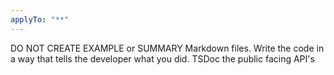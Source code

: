 ```yaml
---
applyTo: "**"
---
```


DO NOT CREATE EXAMPLE or SUMMARY Markdown files. Write the code in a way that tells the developer what you did. TSDoc the public facing API's  